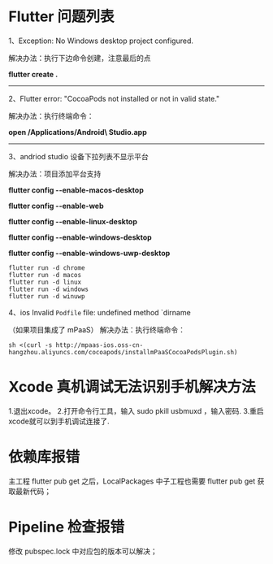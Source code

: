 # Flutter 问题列表

1、Exception: No Windows desktop project configured. 

解决办法：执行下边命令创建，注意最后的点

**flutter create .**

-------

2、Flutter error: "CocoaPods not installed or not in valid state."

解决办法：执行终端命令：

**open /Applications/Android\ Studio.app**

-------

3、andriod studio 设备下拉列表不显示平台

解决办法：项目添加平台支持

**flutter config --enable-macos-desktop**

**flutter config --enable-web**

**flutter config --enable-linux-desktop**

**flutter config --enable-windows-desktop**

**flutter config --enable-windows-uwp-desktop**


```
flutter run -d chrome
flutter run -d macos
flutter run -d linux
flutter run -d windows
flutter run -d winuwp
```

4、ios Invalid `Podfile` file: undefined method `dirname

（如果项目集成了 mPaaS）
解决办法：执行终端命令：

    sh <(curl -s http://mpaas-ios.oss-cn-hangzhou.aliyuncs.com/cocoapods/installmPaaSCocoaPodsPlugin.sh)

# Xcode 真机调试无法识别手机解决方法

1.退出xcode。
2.打开命令行工具，输入 sudo pkill usbmuxd ，输入密码.
3.重启xcode就可以到手机调试连接了.

# 依赖库报错

主工程 flutter pub get 之后，LocalPackages 中子工程也需要 flutter pub get 获取最新代码；

# Pipeline 检查报错
修改 pubspec.lock 中对应包的版本可以解决；